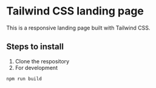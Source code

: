 # Tailwind CSS landing page

This is a responsive landing page built with Tailwind CSS.

## Steps to install

1. Clone the respository
2. For development

```
npm run build
```
